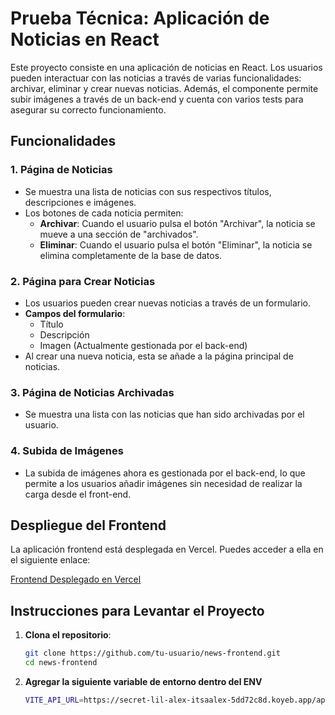 # Prueba Técnica: Aplicación de Noticias en React

Este proyecto consiste en una aplicación de noticias en React. Los usuarios pueden interactuar con las noticias a través de varias funcionalidades: archivar, eliminar y crear nuevas noticias. Además, el componente permite subir imágenes a través de un back-end y cuenta con varios tests para asegurar su correcto funcionamiento.

## Funcionalidades

### 1. **Página de Noticias**

- Se muestra una lista de noticias con sus respectivos títulos, descripciones e imágenes.
- Los botones de cada noticia permiten:
  - **Archivar**: Cuando el usuario pulsa el botón "Archivar", la noticia se mueve a una sección de "archivados".
  - **Eliminar**: Cuando el usuario pulsa el botón "Eliminar", la noticia se elimina completamente de la base de datos.

### 2. **Página para Crear Noticias**

- Los usuarios pueden crear nuevas noticias a través de un formulario.
- **Campos del formulario**:
  - Título
  - Descripción
  - Imagen (Actualmente gestionada por el back-end)
- Al crear una nueva noticia, esta se añade a la página principal de noticias.

### 3. **Página de Noticias Archivadas**

- Se muestra una lista con las noticias que han sido archivadas por el usuario.

### 4. **Subida de Imágenes**

- La subida de imágenes ahora es gestionada por el back-end, lo que permite a los usuarios añadir imágenes sin necesidad de realizar la carga desde el front-end.

## Despliegue del Frontend

La aplicación frontend está desplegada en Vercel. Puedes acceder a ella en el siguiente enlace:

[Frontend Desplegado en Vercel](https://news-front-theta.vercel.app/)

## Instrucciones para Levantar el Proyecto

1. **Clona el repositorio**:
   ```bash
   git clone https://github.com/tu-usuario/news-frontend.git
   cd news-frontend
   ```
2. **Agregar la siguiente variable de entorno dentro del ENV**
   ```bash
   VITE_API_URL=https://secret-lil-alex-itsaalex-5dd72c8d.koyeb.app/api
   ```
